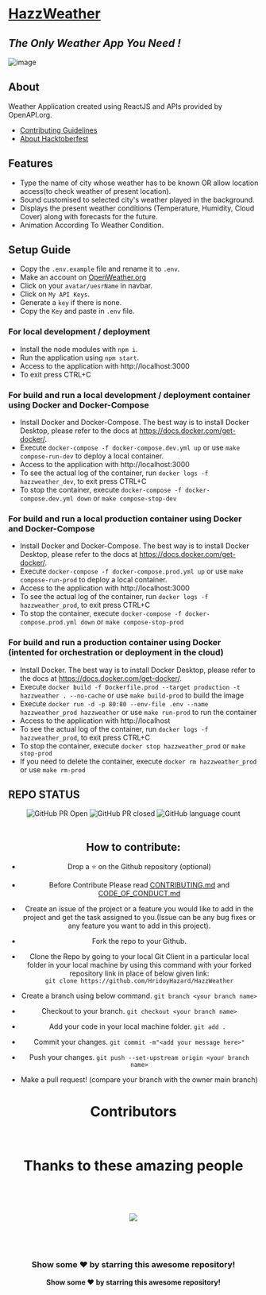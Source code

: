 # [HazzWeather](https://effulgent-brioche-795ac4.netlify.app/)

## _The Only Weather App You Need !_

![image](https://user-images.githubusercontent.com/71395891/195014989-9760cf7c-a410-424f-a144-fc44f0a6b532.png)

## About

Weather Application created using ReactJS and APIs provided by OpenAPI.org.

- [Contributing Guidelines](https://github.com/HridoyHazard/HazzWeather/blob/main/CONTRIBUTING.md)
- [About Hacktoberfest](https://github.com/HridoyHazard/HazzWeather/blob/main/HACKTOBERFEST.md)

## Features

- Type the name of city whose weather has to be known OR allow location access(to check weather of present location).
- Sound customised to selected city's weather played in the background.
- Displays the present weather conditions (Temperature, Humidity, Cloud Cover) along with forecasts for the future.
- Animation According To Weather Condition.

## Setup Guide

- Copy the `.env.example` file and rename it to `.env`.
- Make an account on [OpenWeather.org](https://openweathermap.org/)
- Click on your `avatar/uesrName` in navbar.
- Click on `My API Keys`.
- Generate a `key` if there is none.
- Copy the `Key` and paste in `.env` file.

### For local development / deployment

- Install the node modules with `npm i`.
- Run the application using `npm start`.
- Access to the application with http://localhost:3000
- To exit press CTRL+C

### For build and run a local development / deployment container using Docker and Docker-Compose

- Install Docker and Docker-Compose. The best way is to install Docker Desktop, please refer to the docs at https://docs.docker.com/get-docker/.
- Execute `docker-compose -f docker-compose.dev.yml up` or use `make compose-run-dev` to deploy a local container.
- Access to the application with http://localhost:3000
- To see the actual log of the container, run `docker logs -f hazzweather_dev`, to exit press CTRL+C
- To stop the container, execute `docker-compose -f docker-compose.dev.yml down` or `make compose-stop-dev`

### For build and run a local production container using Docker and Docker-Compose

- Install Docker and Docker-Compose. The best way is to install Docker Desktop, please refer to the docs at https://docs.docker.com/get-docker/.
- Execute `docker-compose -f docker-compose.prod.yml up` or use `make compose-run-prod` to deploy a local container.
- Access to the application with http://localhost:3000
- To see the actual log of the container, run `docker logs -f hazzweather_prod`, to exit press CTRL+C
- To stop the container, execute `docker-compose -f docker-compose.prod.yml down` or `make compose-stop-prod`

### For build and run a production container using Docker (intented for orchestration or deployment in the cloud)

- Install Docker. The best way is to install Docker Desktop, please refer to the docs at https://docs.docker.com/get-docker/.
- Execute `docker build -f Dockerfile.prod --target production -t hazzweather . --no-cache` or use `make build-prod` to build the image
- Execute `docker run -d -p 80:80 --env-file .env --name hazzweather_prod hazzweather` or use `make run-prod` to run the container
- Access to the application with http://localhost
- To see the actual log of the container, run `docker logs -f hazzweather_prod`, to exit press CTRL+C
- To stop the container, execute `docker stop hazzweather_prod` or `make stop-prod`
- If you need to delete the container, execute `docker rm hazzweather_prod` or use `make rm-prod`

## REPO STATUS

<div align="center">

![GitHub PR Open](https://img.shields.io/github/issues-pr/HridoyHazard/HazzWeather?style=for-the-badge&color=aqua)
![GitHub PR closed](https://img.shields.io/github/issues-pr-closed-raw/HridoyHazard/HazzWeather?style=for-the-badge&color=blue)
![GitHub language count](https://img.shields.io/github/languages/count/HridoyHazard/HazzWeather?style=for-the-badge&color=brightgreen)
<br><br>

## How to contribute:

- Drop a :star: on the Github repository (optional)<br/>

- Before Contribute Please read [CONTRIBUTING.md](https://github.com/HridoyHazard/HazzWeather/blob/main/CONTRIBUTING.md) and [CODE_OF_CONDUCT.md](https://github.com/HridoyHazard/HazzWeather/blob/main/CODE_OF_CONDUCT.md)

- Create an issue of the project or a feature you would like to add in the project and get the task assigned to you.(Issue can be any bug fixes or any feature you want to add in this project).

- Fork the repo to your Github.<br/>

- Clone the Repo by going to your local Git Client in a particular local folder in your local machine by using this command with your forked repository link in place of below given link: <br/>
  `git clone https://github.com/HridoyHazard/HazzWeather`
- Create a branch using below command.
  `git branch <your branch name>`
- Checkout to your branch.
  `git checkout <your branch name>`
- Add your code in your local machine folder.
  `git add . `
- Commit your changes.
  `git commit -m"<add your message here>"`
- Push your changes.
  `git push --set-upstream origin <your branch name>`

- Make a pull request! (compare your branch with the owner main branch)

# Contributors
<br>
<div>
<h1 align="center">
 <b>Thanks to these amazing people
<h1>
<a href="https://github.com/HridoyHazard/HazzWeather/contributors">
  <img src="https://contrib.rocks/image?repo=HridoyHazard/HazzWeather&&max=817" />
</a>
</div>

<br>
<div align="center">
<h3>Show some ❤️ by starring this awesome repository!</h3>

Show some ❤️ by starring this awesome repository!

</div>

